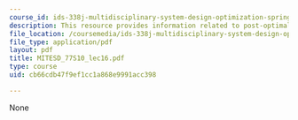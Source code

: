 ```yaml
---
course_id: ids-338j-multidisciplinary-system-design-optimization-spring-2010
description: This resource provides information related to post-optimality analysis.
file_location: /coursemedia/ids-338j-multidisciplinary-system-design-optimization-spring-2010/cb66cdb47f9ef1cc1a868e9991acc398_MITESD_77S10_lec16.pdf
file_type: application/pdf
layout: pdf
title: MITESD_77S10_lec16.pdf
type: course
uid: cb66cdb47f9ef1cc1a868e9991acc398

---
```

None